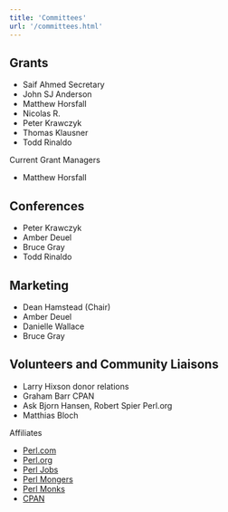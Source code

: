 ```yaml
---
title: 'Committees'
url: '/committees.html'
---
```


## Grants

- Saif Ahmed Secretary
- John SJ Anderson
- Matthew Horsfall
- Nicolas R.
- Peter Krawczyk
- Thomas Klausner
- Todd Rinaldo

Current Grant Managers

- Matthew Horsfall

## Conferences

- Peter Krawczyk
- Amber Deuel
- Bruce Gray
- Todd Rinaldo

## Marketing

- Dean Hamstead (Chair)
- Amber Deuel
- Danielle Wallace
- Bruce Gray

## Volunteers and Community Liaisons

- Larry Hixson donor relations
- Graham Barr CPAN
- Ask Bjorn Hansen, Robert Spier Perl.org
- Matthias Bloch

Affiliates

- [Perl.com](http://www.perl.com/)
- [Perl.org](http://www.perl.org/)
- [Perl Jobs](http://jobs.perl.org/)
- [Perl Mongers](http://www.pm.org/)
- [Perl Monks](http://perlmonks.org/)
- [CPAN](http://www.cpan.org/)
